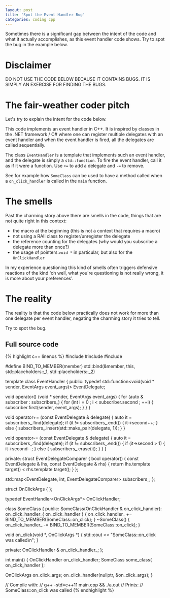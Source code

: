 ```yaml
---
layout: post
title: 'Spot the Event Handler Bug'
categories: coding cpp
---
```


Sometimes there is a significant gap between the intent of the code and what it
actually accomplishes, as this event handler code shows. Try to spot the bug in
the example below.


# Disclaimer

DO NOT USE THE CODE BELOW BECAUSE IT CONTAINS BUGS. IT IS SIMPLY AN EXERCISE
FOR FINDING THE BUGS.


# The fair-weather coder pitch

Let's try to explain the intent for the code below.

This code implements an event handler in C++. It is inspired by classes in the
.NET framework / C# where one can register multiple delegates with an event
handler and when the event handler is fired, all the delegates are called
sequentially.

The class `EventHandler` is a template that implements such an event handler, and
the delegate is simply a `std::function`. To fire the event handler, call it as if
it were a function. Use `+=` to add a delegate and `-=` to remove.

See for example how `SomeClass` can be used to have a method called when a
`on_click_handler` is called in the `main` function.


# The smells

Past the charming story above there are smells in the code, things that are not
quite right in this context:

- the macro at the beginning (this is not a context that requires a macro)
- not using a RAII class to register/unregister the delegate
- the reference counting for the delegates (why would you subscribe a delegate
  more than once?)
- the usage of pointers:`void *` in particular, but also for the
  `OnClickHandler`

In my experience questioning this kind of smells often triggers defensive
reactions of the kind 'oh well, what you're questioning is not really wrong, it
is more about your preferences'.


# The reality

The reality is that the code below practically does not work for more than one
delegate per event handler, negating the charming story it tries to tell.

Try to spot the bug.


## Full source code

{% highlight c++ linenos %}
#include <functional>
#include <iostream>
#include <map>

#define BIND_TO_MEMBER(member) std::bind(&member, this, std::placeholders::_1, std::placeholders::_2)

template<class EventArgs>
class EventHandler
{
public:
  typedef std::function<void(void * sender, EventArgs event_args)> EventDelegate;

  void operator() (void * sender, EventArgs event_args)
  {
    for (auto & subscriber : subscribers_)
    {
      for (int i = 0 ; i < subscriber.second ; ++i)
      {
        subscriber.first(sender, event_args);
      }
    }
  }

  void operator+= (const EventDelegate & delegate)
  {
    auto it = subscribers_.find(delegate);
    if (it != subscribers_.end())
    {
      it->second++;
    }
    else
    {
      subscribers_.insert(std::make_pair(delegate, 1));
    }
  }

  void operator-= (const EventDelegate & delegate)
  {
    auto it = subscribers_.find(delegate);
    if (it != subscribers_.end())
    {
      if (it->second > 1)
      {
        it->second--;
      }
      else
      {
        subscribers_.erase(it);
      }
    }
  }

private:
  struct EventDelegateComparer
  {
    bool operator() (
      const EventDelegate & lhs,
      const EventDelegate & rhs)
    {
      return lhs.template target<EventArgs>() < rhs.template target<EventArgs>();
    }
  };

  std::map<EventDelegate, int, EventDelegateComparer> subscribers_;
};

struct OnClickArgs
{
};

typedef EventHandler<OnClickArgs*> OnClickHandler;

class SomeClass
{
public:
  SomeClass(OnClickHandler & on_click_handler):
    on_click_handler_{ on_click_handler }
  {
    on_click_handler_ += BIND_TO_MEMBER(SomeClass::on_click);
  }
  ~SomeClass()
  {
    on_click_handler_ -= BIND_TO_MEMBER(SomeClass::on_click);
  }

  void on_click(void *, OnClickArgs *)
  {
    std::cout << "SomeClass::on_click was called\n";
  }

private:
  OnClickHandler & on_click_handler_;
};

int main()
{
  OnClickHandler on_click_handler;
  SomeClass some_class{ on_click_handler };

  OnClickArgs on_click_args;
  on_click_handler(nullptr, &on_click_args);
}

// Compile with:
//   g++ -std=c++11 main.cpp && ./a.out
// Prints:
//   SomeClass::on_click was called
{% endhighlight %}

